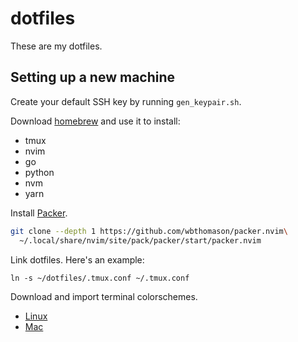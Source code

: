 # dotfiles

These are my dotfiles.

## Setting up a new machine

Create your default SSH key by running `gen_keypair.sh`.

Download [homebrew](https://brew.sh/) and use it to install:

- tmux
- nvim
- go
- python
- nvm
- yarn

Install [Packer](https://github.com/wbthomason/packer.nvim).

```bash
git clone --depth 1 https://github.com/wbthomason/packer.nvim\
  ~/.local/share/nvim/site/pack/packer/start/packer.nvim
```

Link dotfiles. Here's an example:

```
ln -s ~/dotfiles/.tmux.conf ~/.tmux.conf
```

Download and import terminal colorschemes.

- [Linux](https://github.com/denysdovhan/one-gnome-terminal)
- [Mac](https://github.com/nathanbuchar/atom-one-dark-terminal)
